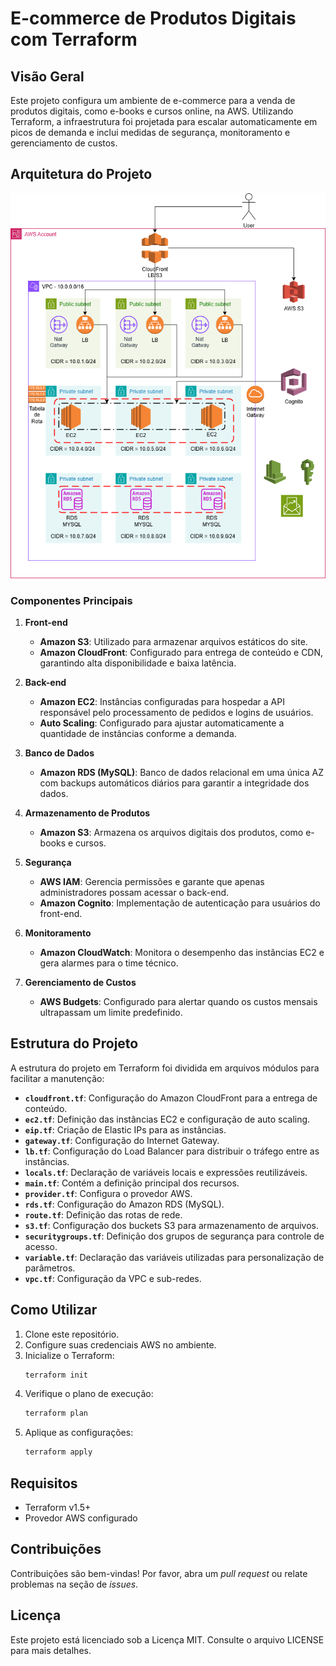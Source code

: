 # E-commerce de Produtos Digitais com Terraform

## Visão Geral
Este projeto configura um ambiente de e-commerce para a venda de produtos digitais, como e-books e cursos online, na AWS. Utilizando Terraform, a infraestrutura foi projetada para escalar automaticamente em picos de demanda e inclui medidas de segurança, monitoramento e gerenciamento de custos.

## Arquitetura do Projeto

![projeto](projeto.png)

### Componentes Principais

1. **Front-end**
   - **Amazon S3**: Utilizado para armazenar arquivos estáticos do site.
   - **Amazon CloudFront**: Configurado para entrega de conteúdo e CDN, garantindo alta disponibilidade e baixa latência.

2. **Back-end**
   - **Amazon EC2**: Instâncias configuradas para hospedar a API responsável pelo processamento de pedidos e logins de usuários.
   - **Auto Scaling**: Configurado para ajustar automaticamente a quantidade de instâncias conforme a demanda.

3. **Banco de Dados**
   - **Amazon RDS (MySQL)**: Banco de dados relacional em uma única AZ com backups automáticos diários para garantir a integridade dos dados.

4. **Armazenamento de Produtos**
   - **Amazon S3**: Armazena os arquivos digitais dos produtos, como e-books e cursos.

5. **Segurança**
   - **AWS IAM**: Gerencia permissões e garante que apenas administradores possam acessar o back-end.
   - **Amazon Cognito**: Implementação de autenticação para usuários do front-end.

6. **Monitoramento**
   - **Amazon CloudWatch**: Monitora o desempenho das instâncias EC2 e gera alarmes para o time técnico.

7. **Gerenciamento de Custos**
   - **AWS Budgets**: Configurado para alertar quando os custos mensais ultrapassam um limite predefinido.

## Estrutura do Projeto
A estrutura do projeto em Terraform foi dividida em arquivos módulos para facilitar a manutenção:

- **`cloudfront.tf`**: Configuração do Amazon CloudFront para a entrega de conteúdo.
- **`ec2.tf`**: Definição das instâncias EC2 e configuração de auto scaling.
- **`eip.tf`**: Criação de Elastic IPs para as instâncias.
- **`gateway.tf`**: Configuração do Internet Gateway.
- **`lb.tf`**: Configuração do Load Balancer para distribuir o tráfego entre as instâncias.
- **`locals.tf`**: Declaração de variáveis locais e expressões reutilizáveis.
- **`main.tf`**: Contém a definição principal dos recursos.
- **`provider.tf`**: Configura o provedor AWS.
- **`rds.tf`**: Configuração do Amazon RDS (MySQL).
- **`route.tf`**: Definição das rotas de rede.
- **`s3.tf`**: Configuração dos buckets S3 para armazenamento de arquivos.
- **`securitygroups.tf`**: Definição dos grupos de segurança para controle de acesso.
- **`variable.tf`**: Declaração das variáveis utilizadas para personalização de parâmetros.
- **`vpc.tf`**: Configuração da VPC e sub-redes.

## Como Utilizar

1. Clone este repositório.
2. Configure suas credenciais AWS no ambiente.
3. Inicialize o Terraform:
   ```bash
   terraform init
   ```
4. Verifique o plano de execução:
   ```bash
   terraform plan
   ```
5. Aplique as configurações:
   ```bash
   terraform apply
   ```

## Requisitos

- Terraform v1.5+
- Provedor AWS configurado

## Contribuições
Contribuições são bem-vindas! Por favor, abra um *pull request* ou relate problemas na seção de *issues*.

## Licença
Este projeto está licenciado sob a Licença MIT. Consulte o arquivo LICENSE para mais detalhes.